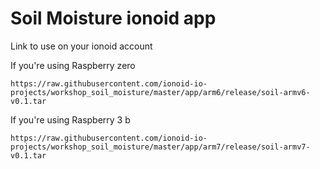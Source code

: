 # Soil Moisture ionoid app

Link to use on your ionoid account

If you're using Raspberry zero
```
https://raw.githubusercontent.com/ionoid-io-projects/workshop_soil_moisture/master/app/arm6/release/soil-armv6-v0.1.tar
```

If you're using Raspberry 3 b
```
https://raw.githubusercontent.com/ionoid-io-projects/workshop_soil_moisture/master/app/arm7/release/soil-armv7-v0.1.tar
```